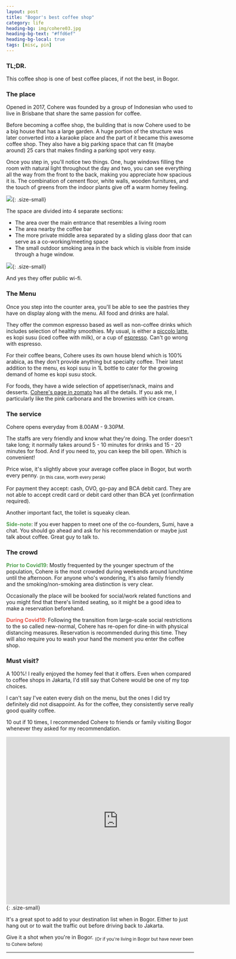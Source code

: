 ```yaml
---
layout: post
title: "Bogor's best coffee shop"
category: life
heading-bg: img/cohere03.jpg
heading-bg-text: "#ffd6ef"
heading-bg-local: true
tags: [misc, pin]
---
```



### TL;DR.

This coffee shop is one of best coffee places, if not the best, in Bogor.

### The place

Opened in 2017, Cohere was founded by a group of Indonesian who used to live in Brisbane that share the same passion for coffee.

Before becoming a coffee shop, the building that is now Cohere used to be a big house that has a large garden.
A huge portion of the structure was later converted into a karaoke place and the part of it became this awesome coffee shop.
They also have a big parking space that can fit (maybe around) 25 cars that makes finding a parking spot very easy.

Once you step in, you'll notice two things. One, huge windows filling the room with natural light throughout the day and two,
you can see everything all the way from the front to the back, making you appreciate how spacious it is.
The combination of cement floor, white walls, wooden furnitures, and the touch of greens from the indoor plants give off a warm homey feeling.

![](/assets/img/cohere04.jpg){: .size-small}

The space are divided into 4 separate sections:
- The area over the main entrance that resembles a living room
- The area nearby the coffee bar  
- The more private middle area separated by a sliding glass door that can serve as a co-working/meeting space
- The small outdoor smoking area in the back which is visible from inside through a huge window.

![](/assets/img/cohere02.jpg){: .size-small}

And yes they offer public wi-fi.

### The Menu

Once you step into the counter area, you'll be able to see the pastries they have on display along with the menu. All food and drinks are halal.

They offer the common espresso based as well as non-coffee drinks which includes selection of healthy smoothies.
My usual, is either a [piccolo latte](https://www.cafeculture.com/industry/general-interest/what-is-a-piccolo-latte), es kopi susu (iced coffee with milk), or a cup of [espresso](https://en.wikipedia.org/wiki/Espresso).
Can't go wrong with espresso.

For their coffee beans, Cohere uses its own house blend which is 100% arabica, as they don't provide anything but specialty coffee.
Their latest addition to the menu, es kopi susu in 1L bottle to cater for the growing demand of home es kopi susu stock.

For foods, they have a wide selection of appetiser/snack, mains and desserts.
[Cohere's page in zomato](https://www.zomato.com/jakarta/cohere-bogor-timur-bogor) has all the details.
If you ask me, I particularly like the pink carbonara and the brownies with ice cream.

### The service

Cohere opens everyday from 8.00AM - 9.30PM.

The staffs are very friendly and know what they're doing.
The order doesn't take long; it normally takes around 5 - 10 minutes for drinks and 15 - 20 minutes for food.
And if you need to, you can keep the bill open. Which is convenient!

Price wise, it's slightly above your average coffee place in Bogor, but worth every penny. <sub> (in this case, worth every perak)</sub>

For payment they accept: cash, OVO, go-pay and BCA debit card.
They are not able to accept credit card or debit card other than BCA yet (confirmation required).

Another important fact, the toilet is squeaky clean.

<b style="color:#50A14F">Side-note</b>: If you ever happen to meet one of the co-founders, Sumi, have a chat.
You should go ahead and ask for his recommendation or maybe just talk about coffee.
Great guy to talk to.

### The crowd

<b style="color:#50A14F">Prior to Covid19</b>: Mostly frequented by the younger spectrum of the population, Cohere is the most crowded during weekends around lunchtime until the afternoon. For anyone who's wondering, it's also family friendly and the smoking/non-smoking area distinction is very clear.

Occasionally the place will be booked for social/work related functions and you might find that there's limited seating, so it might be a good idea to make a reservation beforehand.

<b style="color:#E45649">During Covid19</b>: Following the transition from large-scale social restrictions to the so called new-normal,
Cohere has re-open for dine-in with physical distancing measures. Reservation is recommended during this time.
They will also require you to wash your hand the moment you enter the coffee shop.


### Must visit?

A 100%! I really enjoyed the homey feel that it offers. Even when compared to coffee shops in Jakarta, I'd still say that Cohere would be one of my top choices.

I can't say I've eaten every dish on the menu, but the ones I did try definitely did not disappoint.
As for the coffee, they consistently serve really good quality coffee.

10 out if 10 times, I recommended Cohere to friends or family visiting Bogor whenever they asked for my recommendation.

<iframe src="https://www.google.com/maps/embed?pb=!1m18!1m12!1m3!1d3963.3331457576564!2d106.81021931466412!3d-6.605459395223172!2m3!1f0!2f0!3f0!3m2!1i1024!2i768!4f13.1!3m3!1m2!1s0x2e69c5de710a1311%3A0x7bb49088d326fd02!2sCohere!5e0!3m2!1sen!2sid!4v1596386386914!5m2!1sen!2sid" width="600" height="450" frameborder="0" style="border:0;" allowfullscreen="" aria-hidden="false" tabindex="0"></iframe>{: .size-small}

It's a great spot to add to your destination list when in Bogor. Either to just hang out or to wait the traffic out before driving back to Jakarta.

Give it a shot when you're in Bogor. <sub>(Or if you're living in Bogor but have never been to Cohere before)</sub>

---
